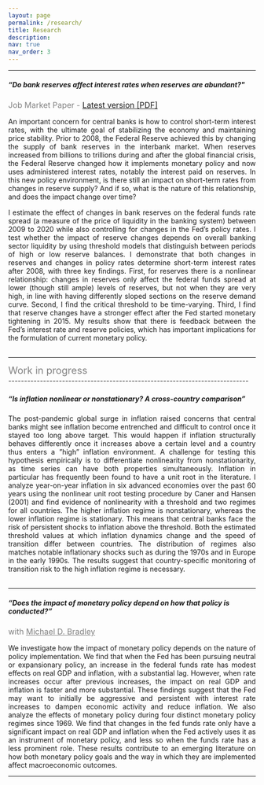 ```yaml
---
layout: page
permalink: /research/
title: Research
description:
nav: true
nav_order: 3
---
```

----------------------------------------------------------------------------
##### **“Do bank reserves affect interest rates when reserves are abundant?"**
<div style="font-size: 16px"><span style="color:grey">Job Market Paper - <a href="/assets/pdf/fk-langowski_jmp.pdf" target="_blank">Latest version [PDF]</a></span></div>
<p style="margin:15px;"></p>
<div style="text-align: justify">An important concern for central banks is how to control short-term interest rates, with the ultimate goal of stabilizing the economy and maintaining price stability. Prior to 2008, the Federal Reserve achieved this by changing the supply of bank reserves in the interbank market. When reserves increased from billions to trillions during and after the global financial crisis, the Federal Reserve changed how it implements monetary policy and now uses administered interest rates, notably the interest paid on reserves. In this new policy environment, is there still an impact on short-term rates from changes in reserve supply? And if so, what is the nature of this relationship, and does the impact change over time?</div>
<p style="margin:15px;"></p>
<div style="text-align: justify">I estimate the effect of changes in bank reserves on the federal funds rate spread (a measure of the price of liquidity in the banking system) between 2009 to 2020 while also controlling for changes in the Fed’s policy rates. I test whether the impact of reserve changes depends on overall banking sector liquidity by using threshold models that distinguish between periods of high or low reserve balances. I demonstrate that both changes in reserves and changes in policy rates determine short-term interest rates after 2008, with three key findings. First, for reserves there is a nonlinear relationship: changes in reserves only affect the federal funds spread at lower (though still ample) levels of reserves, but not when they are very high, in line with having differently sloped sections on the reserve demand curve. Second, I find the critical threshold to be time-varying. Third, I find that reserve changes have a stronger effect after the Fed started monetary tightening in 2015. My results show that there is feedback between the Fed’s interest rate and reserve policies, which has important implications for the formulation of current monetary policy.</div>
<br>

----------------------------------------------------------------------------
<div style="font-size: 20px"><span style="color:grey">Work in progress</span></div>
----------------------------------------------------------------------------

##### **“Is inflation nonlinear or nonstationary? A cross-country comparison”**
<p style="margin:15px;"></p>
<div style="text-align: justify">The post-pandemic global surge in inflation raised concerns that central banks might see inflation become entrenched and difficult to control once it stayed too long above target. This would happen if inflation structurally behaves differently once it increases above a certain level and a country thus enters a ”high” inflation environment. A challenge for testing this hypothesis empirically is to differentiate nonlinearity from nonstationarity, as time series can have both properties simultaneously. Inflation in particular has frequently been found to have a unit root in the literature.
I analyze year-on-year inflation in six advanced economies over the past 60 years using the nonlinear unit root testing procedure by Caner and Hansen (2001) and find evidence of nonlinearity with a threshold and two regimes for all countries. The higher inflation regime is nonstationary, whereas the lower inflation regime is stationary. This means that central banks face the risk of persistent shocks to inflation above the threshold. Both the estimated threshold values at which inflation dynamics change and the speed of transition differ between countries. The distribution of regimes also matches notable inflationary shocks such as during the 1970s and in Europe in the early 1990s. The results suggest that country-specific monitoring of transition risk to the high inflation regime is necessary.</div>
<br>

----------------------------------------------------------------------------

##### **“Does the impact of monetary policy depend on how that policy is conducted?”**
<div style="font-size: 16px"><span style="color:grey">with <a href="https://economics.columbian.gwu.edu/michael-d-bradley" target="_blank" style="color:grey">Michael D. Bradley</a></span></div>
<p style="margin:15px;"></p>
<div style="text-align: justify">We investigate how the impact of monetary policy depends on the nature of policy implementation. We find that when the Fed has been pursuing neutral or expansionary policy, an increase in the federal funds rate has modest effects on real GDP and inflation, with a substantial lag. However, when rate increases occur after previous increases, the impact on real GDP and inflation is faster and more substantial. These findings suggest that the Fed may want to initially be aggressive and persistent with interest rate increases to dampen economic activity and reduce inflation. We also analyze the effects of monetary policy during four distinct monetary policy regimes since 1969. We find that changes in the fed funds rate only have a significant impact on real GDP and inflation when the Fed actively uses it as an instrument of monetary policy, and less so when the funds rate has a less prominent role. These results contribute to an emerging literature on how both monetary policy goals and the way in which they are implemented affect macroeconomic outcomes.</div>

----------------------------------------------------------------------------